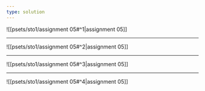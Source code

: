 ```yaml
---
type: solution
---
```


![[psets/sto1/assignment 05#^1|assignment 05]]

---

![[psets/sto1/assignment 05#^2|assignment 05]]

---

![[psets/sto1/assignment 05#^3|assignment 05]]

---

![[psets/sto1/assignment 05#^4|assignment 05]]
